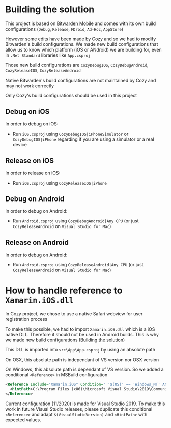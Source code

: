 # Building the solution

This project is based on [Bitwarden Mobile](https://github.com/bitwarden/mobile) and comes with its own build configurations (`Debug`, `Release`, `FDroid`, `Ad-Hoc`, `AppStore`)

However some edits have been made by Cozy and so we had to modify Bitwarden's build configurations. We made new build configurations that allow us to know which platform (iOS or ANdroid) we are building for, even in `.Net Standard` libraries like `App.csproj`

Those new build configurations are `CozyDebugIOS`, `CozyDebugAndroid`, `CozyReleaseIOS`, `CozyReleaseAndroid`

Native Bitwarden's build configurations are not maintained by Cozy and may not work correctly

Only Cozy's build configurations should be used in this project

## Debug on iOS

In order to debug on iOS:
- Run `iOS.csproj` using `CozyDebugIOS|iPhoneSimulator` or `CozyDebugIOS|iPhone` regarding if you are using a simulator or a real device

## Release on iOS

In order to release on iOS:
- Run `iOS.csproj` using `CozyReleaseIOS|iPhone`

## Debug on Android

In order to debug on Android:
- Run `Android.csproj` using `CozyDebugAndroid|Any CPU` (or just `CozyReleaseAndroid` on `Visual Studio for Mac`)

## Release on Android

In order to debug on Android:
- Run `Android.csproj` using `CozyReleaseAndroid|Any CPU` (or just `CozyReleaseAndroid` on `Visual Studio for Mac`)

# How to handle reference to `Xamarin.iOS.dll`

In Cozy project, we chose to use a native Safari webview for user registration process

To make this possible, we had to import `Xamarin.iOS.dll` which is a iOS native DLL. Therefore it should not be used in Android builds. This is why we made new build configurations ([Building the solution](DEV.md#building-the-solution))

This DLL is imported into `src\App\App.csproj` by using an absolute path

On OSX, this absolute path is independant of VS version nor OSX version

On Windows, this absolute path is dependant of VS version. So we added a conditional `<Reference>` in MSBuild configuration

```xml
<Reference Include="Xamarin.iOS" Condition=" '$(OS)' == 'Windows_NT' AND '$(VisualStudioVersion)' == '16.0' ">
  <HintPath>C:\Program Files (x86)\Microsoft Visual Studio\2019\Community\Common7\IDE\ReferenceAssemblies\Microsoft\Framework\Xamarin.iOS\v1.0\Xamarin.iOS.dll</HintPath>
</Reference>
```

Current configuration (11/2020) is made for Visual Studio 2019. To make this work in future Visual Studio releases, please duplicate this conditional `<Reference>` and adapt `$(VisualStudioVersion)` and `<HintPath>` with expected values.